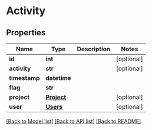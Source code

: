 # Activity

## Properties
Name | Type | Description | Notes
------------ | ------------- | ------------- | -------------
**id** | **int** |  | [optional] 
**activity** | **str** |  | [optional] 
**timestamp** | **datetime** |  | 
**flag** | **str** |  | 
**project** | [**Project**](Project.md) |  | [optional] 
**user** | [**Users**](Users.md) |  | [optional] 

[[Back to Model list]](../README.md#documentation-for-models) [[Back to API list]](../README.md#documentation-for-api-endpoints) [[Back to README]](../README.md)

